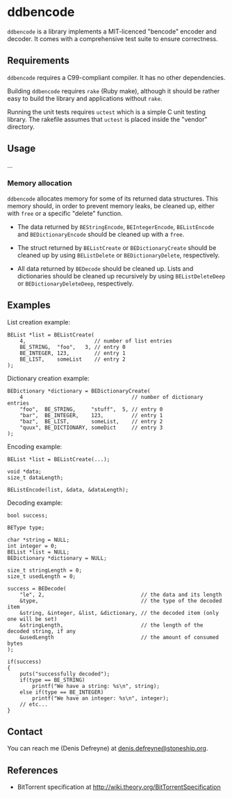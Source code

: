 ddbencode
=========

`ddbencode` is a library implements a MIT-licenced "bencode" encoder and
decoder. It comes with a comprehensive test suite to ensure correctness.

Requirements
------------

`ddbencode` requires a C99-compliant compiler. It has no other dependencies.

Building `ddbencode` requires `rake` (Ruby make), although it should be rather
easy to build the library and applications without `rake`.

Running the unit tests requires `uctest` which is a simple C unit testing
library. The rakefile assumes that `uctest` is placed inside the "vendor"
directory.

Usage
-----

...

### Memory allocation

`ddbencode` allocates memory for some of its returned data structures. This
memory should, in order to prevent memory leaks, be cleaned up, either with
`free` or a specific "delete" function.

* The data returned by `BEStringEncode`, `BEIntegerEncode`, `BEListEncode` and
  `BEDictionaryEncode` should be cleaned up with a `free`.

* The struct returned by `BEListCreate` or `BEDictionaryCreate` should be
  cleaned up by using `BEListDelete` or `BEDictionaryDelete`, respectively.

* All data returned by `BEDecode` should be cleaned up. Lists and dictionaries
  should be cleaned up recursively by using `BEListDeleteDeep` or
  `BEDictionaryDeleteDeep`, respectively.

Examples
-----

List creation example:

	BEList *list = BEListCreate(
		4,                      // number of list entries
		BE_STRING,  "foo",   3, // entry 0
		BE_INTEGER, 123,        // entry 1
		BE_LIST,    someList    // entry 2
	);

Dictionary creation example:

	BEDictionary *dictionary = BEDictionaryCreate(
		4                                   // number of dictionary entries
		"foo",  BE_STRING,     "stuff",  5, // entry 0
		"bar",  BE_INTEGER,    123,         // entry 1
		"baz",  BE_LIST,       someList,    // entry 2
		"quux", BE_DICTIONARY, someDict     // entry 3
	);

Encoding example:

	BEList *list = BEListCreate(...);

	void *data;
	size_t dataLength;

	BEListEncode(list, &data, &dataLength);

Decoding example:

	bool success;

	BEType type;

	char *string = NULL;
	int integer = 0;
	BEList *list = NULL;
	BEDictionary *dictionary = NULL;

	size_t stringLength = 0;
	size_t usedLength = 0;

	success = BEDecode(
		"le", 2,                               // the data and its length
		&type,                                 // the type of the decoded item
		&string, &integer, &list, &dictionary, // the decoded item (only one will be set)
		&stringLength,                         // the length of the decoded string, if any
		&usedLength                            // the amount of consumed bytes
	);

	if(success)
	{
		puts("successfully decoded");
		if(type == BE_STRING)
			printf("We have a string: %s\n", string);
		else if(type == BE_INTEGER)
			printf("We have an integer: %s\n", integer);
		// etc...
	}

Contact
-------

You can reach me (Denis Defreyne) at <denis.defreyne@stoneship.org>.

References
----------

* BitTorrent specification at http://wiki.theory.org/BitTorrentSpecification
